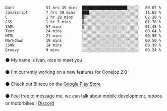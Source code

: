 <!--START_SECTION:waka-->

```txt
Dart              51 hrs 39 mins  ████████████████████░░░░░   80.07 %
JavaScript        7 hrs 30 mins   ███░░░░░░░░░░░░░░░░░░░░░░   11.65 %
C                 1 hr 28 mins    ▓░░░░░░░░░░░░░░░░░░░░░░░░   02.28 %
CSS               1 hr 5 mins     ▒░░░░░░░░░░░░░░░░░░░░░░░░   01.70 %
YAML              57 mins         ▒░░░░░░░░░░░░░░░░░░░░░░░░   01.48 %
Text              24 mins         ░░░░░░░░░░░░░░░░░░░░░░░░░   00.64 %
HTML              21 mins         ░░░░░░░░░░░░░░░░░░░░░░░░░   00.55 %
Markdown          19 mins         ░░░░░░░░░░░░░░░░░░░░░░░░░   00.50 %
JSON              14 mins         ░░░░░░░░░░░░░░░░░░░░░░░░░   00.39 %
Groovy            9 mins          ░░░░░░░░░░░░░░░░░░░░░░░░░   00.24 %
```

<!--END_SECTION:waka-->

⚫ My name is Ivan, nice to meet you

⚫ I'm currently working on a new features for Conejoz 2.0 

⚫ Check out Binocu on the [Google Play Store](https://play.google.com/store/apps/dev?id=8134108822411179352)

⚫ Feel free to message me, we can talk about mobile development, tattoos or motorbikes | [Discord](https://discord.com/invite/M4wTh36A3N)
